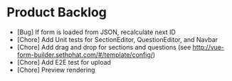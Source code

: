 # Product Backlog
* [Bug] If form is loaded from JSON, recalculate next ID
* [Chore] Add Unit tests for SectionEditor, QuestionEditor, and Navbar
* [Chore] Add drag and drop for sections and questions (see http://vue-form-builder.sethphat.com/#/template/config/)
* [Chore] Add E2E test for upload
* [Chore] Preview rendering
